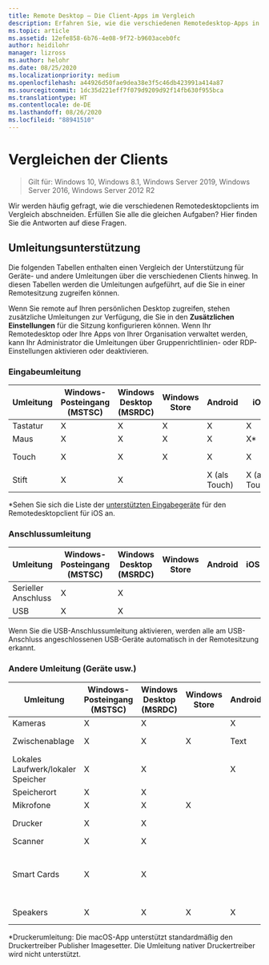 ```yaml
---
title: Remote Desktop – Die Client-Apps im Vergleich
description: Erfahren Sie, wie die verschiedenen Remotedesktop-Apps in Bezug auf die unterstützten Features und Funktionen im Vergleich abschneiden.
ms.topic: article
ms.assetid: 12efe858-6b76-4e08-9f72-b9603aceb0fc
author: heidilohr
manager: lizross
ms.author: helohr
ms.date: 08/25/2020
ms.localizationpriority: medium
ms.openlocfilehash: a44926d50fae9dea38e3f5c46db423991a414a87
ms.sourcegitcommit: 1dc35d221eff7f079d9209d92f14fb630f955bca
ms.translationtype: HT
ms.contentlocale: de-DE
ms.lasthandoff: 08/26/2020
ms.locfileid: "88941510"
---
```

# <a name="compare-the-clients"></a>Vergleichen der Clients

>Gilt für: Windows 10, Windows 8.1, Windows Server 2019, Windows Server 2016, Windows Server 2012 R2

Wir werden häufig gefragt, wie die verschiedenen Remotedesktopclients im Vergleich abschneiden. Erfüllen Sie alle die gleichen Aufgaben? Hier finden Sie die Antworten auf diese Fragen.

## <a name="redirection-support"></a>Umleitungsunterstützung

Die folgenden Tabellen enthalten einen Vergleich der Unterstützung für Geräte- und andere Umleitungen über die verschiedenen Clients hinweg. In diesen Tabellen werden die Umleitungen aufgeführt, auf die Sie in einer Remotesitzung zugreifen können.

Wenn Sie remote auf Ihren persönlichen Desktop zugreifen, stehen zusätzliche Umleitungen zur Verfügung, die Sie in den **Zusätzlichen Einstellungen** für die Sitzung konfigurieren können. Wenn Ihr Remotedesktop oder Ihre Apps von Ihrer Organisation verwaltet werden, kann Ihr Administrator die Umleitungen über Gruppenrichtlinien- oder RDP-Einstellungen aktivieren oder deaktivieren.

### <a name="input-redirection"></a>Eingabeumleitung

| Umleitung | Windows-Posteingang</br>(MSTSC) | Windows Desktop</br>(MSRDC) | Windows Store | Android | iOS | macOS | Webclient    |
|-------------|---------------------------|-----------------------------|---------------|---------|-----|-------|---------------|
| Tastatur    | X                         | X                           | X             | X       | X   | X     | X             |
| Maus       | X                         | X                           | X             | X       | X\* | X     | X             |
| Touch       | X                         | X                           | X             | X       | X   |       | X (außer IE) |
| Stift         | X                         | X                           |               | X (als Touch) |  X (als Touch)  |       |               |

*Sehen Sie sich die Liste der [unterstützten Eingabegeräte](remote-desktop-ios.md#supported-input-devices) für den Remotedesktopclient für iOS an.

### <a name="port-redirection"></a>Anschlussumleitung

| Umleitung | Windows-Posteingang</br>(MSTSC) | Windows Desktop</br>(MSRDC) | Windows Store | Android | iOS | macOS | Webclient |
|-------------|---------------------------|-----------------------------|---------------|---------|-----|-------|------------|
| Serieller Anschluss | X                         | X                           |               |         |     |       |            |
| USB         | X                         | X                           |               |         |     |       |            |

Wenn Sie die USB-Anschlussumleitung aktivieren, werden alle am USB-Anschluss angeschlossenen USB-Geräte automatisch in der Remotesitzung erkannt.

### <a name="other-redirection-devices-etc"></a>Andere Umleitung (Geräte usw.)

| Umleitung         | Windows-Posteingang</br>(MSTSC) | Windows Desktop</br>(MSRDC) | Windows Store | Android | iOS         | macOS                           | Webclient    |
|---------------------|---------------------------|-----------------------------|---------------|---------|-------------|---------------------------------|---------------|
| Kameras             | X                         | X                           |               |     X    |   X         | X                               |               |
| Zwischenablage           | X                         | X                           | X             | Text    | Text, Bilder | X                               | Text          |
| Lokales Laufwerk/lokaler Speicher | X                         | X                           |               | X       |   X        | X                               |               |
| Speicherort            | X                         | X                           |               |         |             |                                 |               |
| Mikrofone         | X                         | X                           | X             |         |  X          | X                               |               |
| Drucker            | X                         | X                           |               |         |             | X (nur CUPS)                   | PDF-Ausgabe     |
| Scanner            | X                         | X                           |               |         |             |                                 |               |
| Smart Cards         | X                         | X                           |               |         |             | X (Windows-Anmeldung wird nicht unterstützt) |               |
| Speakers            | X                         | X                           | X             | X       | X           | X                               | X (außer IE) |

*Druckerumleitung: Die macOS-App unterstützt standardmäßig den Druckertreiber Publisher Imagesetter. Die Umleitung nativer Druckertreiber wird nicht unterstützt.
